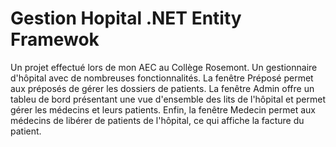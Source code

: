 # Gestion Hopital .NET Entity Framewok
 Un projet effectué lors de mon AEC au Collège Rosemont. Un gestionnaire d'hôpital avec de nombreuses fonctionnalités. La fenêtre Préposé permet aux préposés de gérer les dossiers de patients. La fenêtre Admin offre un tableu de bord présentant une vue d'ensemble des lits de l'hôpital et permet gérer les médecins et leurs patients. Enfin, la fenêtre Medecin permet aux médecins de libérer de patients de l'hôpital, ce qui affiche la facture du patient.
